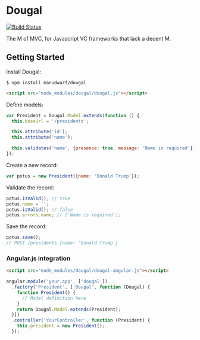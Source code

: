 # Dougal

[![Build Status](https://travis-ci.org/manudwarf/dougal.svg?branch=master)](https://travis-ci.org/manudwarf/dougal)

The M of MVC, for Javascript VC frameworks that lack a decent M.

## Getting Started

Install Dougal:
```
$ npm install manudwarf/dougal
```
```html
<script src="node_modules/dougal/dougal.js"></script>
```

Define models:
```javascript
var President = Dougal.Model.extends(function () {
  this.baseUrl = '/presidents';

  this.attribute('id');
  this.attribute('name');

  this.validates('name', {presence: true, message: 'Name is required'});
});
```

Create a new record:
```javascript
var potus = new President({name: 'Donald Trump'});
```

Validate the record:
```javascript
potus.isValid(); // true
potus.name = '';
potus.isValid(); // false
potus.errors.name; // ['Name is required'];
```

Save the record:
```javascript
potus.save();
// POST /presidents {name: 'Donald Trump'}
```

### Angular.js integration

```html
<script src="node_modules/dougal/dougal-angular.js"></script>
```

```javascript
angular.module('your.app', ['dougal'])
  .factory('President', ['Dougal', function (Dougal) {
    function President() {
      // Model definition here
    }
    return Dougal.Model.extends(President);
  }])
  .controller('YourController', function (President) {
    this.president = new President();
  });
```
